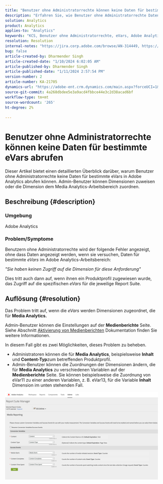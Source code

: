 ```yaml
---
title: "Benutzer ohne Administratorrechte können keine Daten für bestimmte eVars abrufen"
description: "Erfahren Sie, wie Benutzer ohne Administratorrechte Daten für bestimmte eVars in Adobe Analytics abrufen können. Admin-Benutzer können dem Media Analytics-Arbeitsbereich Dimensionen zuweisen oder zuordnen."
solution: Analytics
product: Analytics
applies-to: "Analytics"
keywords: "KCS, Benutzer ohne Administratorrechte, eVars, Adobe Analytics"
resolution: Resolution
internal-notes: "https://jira.corp.adobe.com/browse/AN-314449, https://jira.corp.adobe.com/browse/AN-288651"
bug: false
article-created-by: Dharmender Singh
article-created-date: "1/10/2024 6:02:05 AM"
article-published-by: Dharmender Singh
article-published-date: "1/11/2024 2:57:54 PM"
version-number: 2
article-number: KA-21705
dynamics-url: "https://adobe-ent.crm.dynamics.com/main.aspx?forceUCI=1&pagetype=entityrecord&etn=knowledgearticle&id=f33c4ac5-7daf-ee11-a569-6045bd0065b6"
source-git-commit: 4a268dbdee5e3a9acd4fbbce44e3c2d38acad6bf
workflow-type: tm+mt
source-wordcount: '265'
ht-degree: 2%

---
```


# Benutzer ohne Administratorrechte können keine Daten für bestimmte eVars abrufen


Dieser Artikel bietet einen detaillierten Überblick darüber, warum Benutzer ohne Administratorrechte keine Daten für bestimmte eVars in Adobe Analytics abrufen können. Admin-Benutzer können Dimensionen zuweisen oder die Dimension dem Media Analytics-Arbeitsbereich zuordnen.

## Beschreibung {#description}


### <b>Umgebung</b>

Adobe Analytics

### <b>Problem/Symptome</b>

Benutzern ohne Administratorrechte wird der folgende Fehler angezeigt, ohne dass Daten angezeigt werden, wenn sie versuchen, Daten für bestimmte *eVars* im Adobe Analytics-Arbeitsbereich:

*&quot;Sie haben keinen Zugriff auf die Dimension für diese Anforderung&quot;*

Dies tritt auch dann auf, wenn ihnen ein Produktprofil zugewiesen wurde, das Zugriff auf die spezifischen *eVars* für die jeweilige Report Suite.


## Auflösung {#resolution}


Das Problem tritt auf, wenn die *eVars* werden Dimensionen zugeordnet, die für <b>Media Analytics. </b>

Admin-Benutzer können die Einstellungen auf der <b>Medienberichte</b> Seite. Siehe Abschnitt [Aktivierung von Medienberichten](https://experienceleague.adobe.com/docs/media-analytics/using/media-reports/media-reports-enable.html?lang=en) Dokumentation finden Sie weitere Informationen.

In diesem Fall gibt es zwei Möglichkeiten, dieses Problem zu beheben.

- Administratoren können die für <b>Media Analytics</b>, beispielsweise <b>Inhalt</b> und <b>Content-Typ</b>zum betreffenden Produktprofil.
- Admin-Benutzer können die Zuordnungen der Dimensionen ändern, die für <b>Media Analytics</b> zu verschiedenen Variablen auf der <b>Medienberichte</b> Seite. Sie können beispielsweise die Zuordnung von eVar11 zu einer anderen Variablen, z. B. eVar13, für die Variable <b>Inhalt</b> Dimension im unten stehenden Fall.


![](assets/c3c48629-06e0-ed11-a7c7-6045bd006e5a.png)
